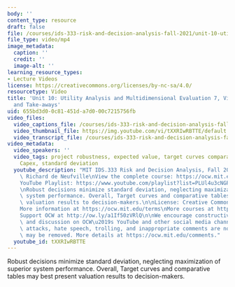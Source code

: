 ```yaml
---
body: ''
content_type: resource
draft: false
file: /courses/ids-333-risk-and-decision-analysis-fall-2021/unit-10-utility-video-7_360p_16_9.mp4
file_type: video/mp4
image_metadata:
  caption: ''
  credit: ''
  image-alt: ''
learning_resource_types:
- Lecture Videos
license: https://creativecommons.org/licenses/by-nc-sa/4.0/
resourcetype: Video
title: 'Unit 10: Utility Analysis and Multidimensional Evaluation 7, Video 7: Robustness
  and Take-aways'
uid: 655bd3d0-0c81-451d-a7d0-00c7215756fb
video_files:
  video_captions_file: /courses/ids-333-risk-and-decision-analysis-fall-2021/10sgL4Vw-D0VqDdi0axK-AiWfq3mdECNR_transcript.webvtt
  video_thumbnail_file: https://img.youtube.com/vi/tXXRIwRBTTE/default.jpg
  video_transcript_file: /courses/ids-333-risk-and-decision-analysis-fall-2021/10sgL4Vw-D0VqDdi0axK-AiWfq3mdECNR_transcript.pdf
video_metadata:
  video_speakers: ''
  video_tags: project robustness, expected value, target curves comparative tables,
    Capex, standard deviation
  youtube_description: "MIT IDS.333 Risk and Decision Analysis, Fall 2021\nInstructor:\
    \ Richard de Neufville\nView the complete course: https://ocw.mit.edu/courses/ids-333-risk-and-decision-analysis-fall-2021/\n\
    YouTube Playlist: https://www.youtube.com/playlist?list=PLUl4u3cNGP62jwhTqp8_1kwrkDkxZhpQC\n\
    \nRobust decisions minimize standard deviation, neglecting maximization of superior\
    \ system performance. Overall, Target curves and comparative tables may best present\
    \ valuation results to decision-makers.\n\nLicense: Creative Commons BY-NC-SA\n\
    More information at https://ocw.mit.edu/terms\nMore courses at https://ocw.mit.edu\n\
    Support OCW at http://ow.ly/a1If50zVRlQ\n\nWe encourage constructive comments\
    \ and discussion on OCW\u2019s YouTube and other social media channels. Personal\
    \ attacks, hate speech, trolling, and inappropriate comments are not allowed and\
    \ may be removed. More details at https://ocw.mit.edu/comments."
  youtube_id: tXXRIwRBTTE
---
```

Robust decisions minimize standard deviation, neglecting maximization of superior system performance. Overall, Target curves and comparative tables may best present valuation results to decision-makers.